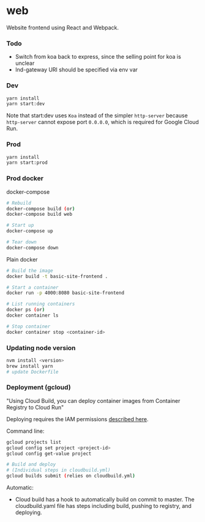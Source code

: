 # web

Website frontend using React and Webpack.

### Todo

- Switch from koa back to express, since the selling point for koa is unclear 
- lnd-gateway URI should be specified via env var

### Dev

```sh
yarn install
yarn start:dev
```

Note that start:dev uses `Koa` instead of the simpler `http-server` because
`http-server` cannot expose port `0.0.0.0`, which is required for Google Cloud
Run.

### Prod

```sh
yarn install
yarn start:prod
```

### Prod docker

docker-compose

```sh
# Rebuild
docker-compose build (or)
docker-compose build web

# Start up
docker-compose up

# Tear down
docker-compose down
```

Plain docker

```sh
# Build the image
docker build -t basic-site-frontend .

# Start a container
docker run -p 4000:8080 basic-site-frontend

# List running containers
docker ps (or)
docker container ls

# Stop container
docker container stop <container-id>
```

### Updating node version

```sh
nvm install <version>
brew install yarn
# update Dockerfile
```

### Deployment (gcloud)

"Using Cloud Build, you can deploy container images from Container Registry to Cloud Run"

Deploying requires the IAM permissions [described here](https://cloud.google.com/cloud-build/docs/deploying-builds/deploy-cloud-run).

Command line:

```sh
gcloud projects list
gcloud config set project <project-id>
gcloud config get-value project

# Build and deploy
# (Individual steps in cloudbuild.yml) 
gcloud builds submit (relies on cloudbuild.yml)
```

Automatic:

- Cloud build has a hook to automatically build on commit to master. The
  cloudbuild.yaml file has steps including build, pushing to registry, and
  deploying.
  
